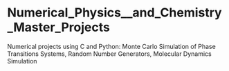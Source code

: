 # Numerical_Physics__and_Chemistry_Master_Projects
Numerical projects using C and Python: Monte Carlo Simulation of Phase Transitions Systems, Random Number Generators, Molecular Dynamics Simulation
